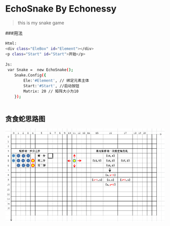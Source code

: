 # EchoSnake  By Echonessy

> this is my snake game

###用法
``` bash
Html:
<div class="EleBox" id="Element"></div>
<p class="Start" id="Start">开始</p>

Js:
 var Snake =  new EchoSnake();
    Snake.Config({
        Ele:'#Element', // 绑定元素主体
        Start:'#Start', //启动按钮
        Matrix: 20 // 矩阵大小为10 
    });
    
```




## 贪食蛇思路图

![image](https://github.com/Echonessy/EchoSnake/blob/master/read/1.png)

